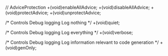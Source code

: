 

    


// AdviceProtection
+(void)enableAllAdvice;
+(void)disableAllAdvice;
+(void)protectAdvice;
+(void)unprotectAdvice;

/*
    Controls Debug logging
    Log nothing
*/
+(void)quiet;

/*
    Controls Debug logging
    Log everything
*/
+(void)verbose;

/*
    Controls Debug logging
    Log information relevant to code generation
*/
+(void)genOnly;
